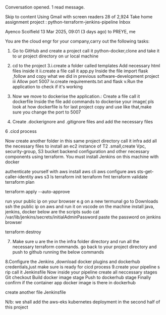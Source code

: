 Conversation opened. 1 read message.

Skip to content
Using Gmail with screen readers
28 of 2,924
Take home assignment project : python-terraform-jenkins-pipeline
Inbox

Ayenco Scolfield
13 Mar 2025, 09:01 (3 days ago)
to PREYE, me

You are the  cloud engr for your company,carry out the following tasks:

1. Go to GitHub and create a project call it python-docker,clone and take it to ur project directory on ur local machine
2. cd to the project 
3.i.create a folder called templates 
Add necessary html files inside it 
ii.create a file call it app.py
Inside the file import flask  ,follow and copy what we did in previous software-development project 
iii Allow port 5007
iv.create requirements.txt and flask 
v.Run the application to check if it's working

4. Now we move to dockerise the application.:
Create a file call it  dockerfile 
Inside the file add commands to dockerise your image( pls look at how dockerfile is for last project copy and use like that,make sure you change the port to 5007

5. Create .dockerignore and .gitignore files and add the necessary files 

6 .cicd process 

Now create another folder in this same project directory call it infra add all the necessary files to install an ec2 instance of T2 .small,create Vpc, security-group, S3 bucket backend  configuration and other necessary components using terraform. You must install Jenkins on this machine with docker 

authenticate yourself with aws
install aws cli
aws configure
aws sts-get-caller-identity
aws s3 ls
terraform init
terraform fmt
 terraform validate
terraform plan

terraform apply --auto-approve

 run your public ip on your browser e.g 
 on a new termunal go to Downloads
 ssh the public ip on aws and run it on vscode
 on the machine install java, jenkins, docker
 below are the scripts
 sudo cat /var/lib/jenkins/secrets/initialAdminPassword
 paste the password on jenkins browser



  terraform destroy    

  
7. Make sure u are the in the infra folder directory and run all the necessary terraform commands. 
go back to your project directory and push to github running the below commands


8.Configure the Jenkins ,download docker plugins and dockerhub credentials,just make sure is ready for cicd process 
9.create your pipeline s rip call it Jenkinsfile 
Now inside your pipeline create all neccessary stages
Git checkout 
Build docker image stage 
Push to dockerhub stage
Finally confirm if the container  app docker image is there in dockerhub 

create another file Jenkinsfile



N/b: we shall add the  aws-eks kubernetes deployment in the second half of this project 



